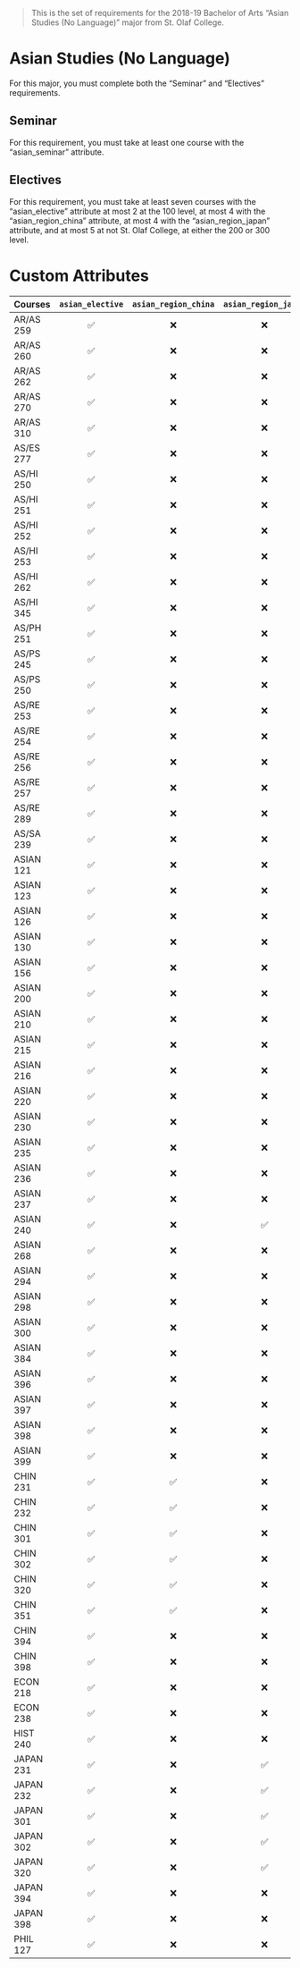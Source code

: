 > This is the set of requirements for the 2018-19 Bachelor of Arts “Asian Studies (No Language)” major from St. Olaf College.

# Asian Studies (No Language)
For this major, you must complete both the “Seminar” and “Electives” requirements.

## Seminar
For this requirement, you must take at least one course with the “asian_seminar” attribute.


## Electives
For this requirement, you must take at least seven courses with the “asian_elective” attribute at most 2 at the 100 level, at most 4 with the “asian_region_china” attribute, at most 4 with the “asian_region_japan” attribute, and at most 5 at not St. Olaf College, at either the 200 or 300 level.

# Custom Attributes

Courses | `asian_elective` | `asian_region_china` | `asian_region_japan` | `asian_seminar`
--- | :---: | :---: | :---: | :---:
AR/AS 259 | ✅ | ❌ | ❌ | ❌
AR/AS 260 | ✅ | ❌ | ❌ | ❌
AR/AS 262 | ✅ | ❌ | ❌ | ❌
AR/AS 270 | ✅ | ❌ | ❌ | ❌
AR/AS 310 | ✅ | ❌ | ❌ | ❌
AS/ES 277 | ✅ | ❌ | ❌ | ❌
AS/HI 250 | ✅ | ❌ | ❌ | ❌
AS/HI 251 | ✅ | ❌ | ❌ | ❌
AS/HI 252 | ✅ | ❌ | ❌ | ❌
AS/HI 253 | ✅ | ❌ | ❌ | ❌
AS/HI 262 | ✅ | ❌ | ❌ | ❌
AS/HI 345 | ✅ | ❌ | ❌ | ❌
AS/PH 251 | ✅ | ❌ | ❌ | ❌
AS/PS 245 | ✅ | ❌ | ❌ | ❌
AS/PS 250 | ✅ | ❌ | ❌ | ❌
AS/RE 253 | ✅ | ❌ | ❌ | ❌
AS/RE 254 | ✅ | ❌ | ❌ | ❌
AS/RE 256 | ✅ | ❌ | ❌ | ❌
AS/RE 257 | ✅ | ❌ | ❌ | ❌
AS/RE 289 | ✅ | ❌ | ❌ | ❌
AS/SA 239 | ✅ | ❌ | ❌ | ❌
ASIAN 121 | ✅ | ❌ | ❌ | ❌
ASIAN 123 | ✅ | ❌ | ❌ | ❌
ASIAN 126 | ✅ | ❌ | ❌ | ❌
ASIAN 130 | ✅ | ❌ | ❌ | ❌
ASIAN 156 | ✅ | ❌ | ❌ | ❌
ASIAN 200 | ✅ | ❌ | ❌ | ❌
ASIAN 210 | ✅ | ❌ | ❌ | ❌
ASIAN 215 | ✅ | ❌ | ❌ | ❌
ASIAN 216 | ✅ | ❌ | ❌ | ❌
ASIAN 220 | ✅ | ❌ | ❌ | ❌
ASIAN 230 | ✅ | ❌ | ❌ | ❌
ASIAN 235 | ✅ | ❌ | ❌ | ❌
ASIAN 236 | ✅ | ❌ | ❌ | ❌
ASIAN 237 | ✅ | ❌ | ❌ | ❌
ASIAN 240 | ✅ | ❌ | ✅ | ❌
ASIAN 268 | ✅ | ❌ | ❌ | ❌
ASIAN 294 | ✅ | ❌ | ❌ | ❌
ASIAN 298 | ✅ | ❌ | ❌ | ❌
ASIAN 300 | ✅ | ❌ | ❌ | ❌
ASIAN 384 | ✅ | ❌ | ❌ | ❌
ASIAN 396 | ✅ | ❌ | ❌ | ❌
ASIAN 397 | ✅ | ❌ | ❌ | ✅
ASIAN 398 | ✅ | ❌ | ❌ | ❌
ASIAN 399 | ✅ | ❌ | ❌ | ✅
CHIN 231 | ✅ | ✅ | ❌ | ❌
CHIN 232 | ✅ | ✅ | ❌ | ❌
CHIN 301 | ✅ | ✅ | ❌ | ❌
CHIN 302 | ✅ | ✅ | ❌ | ❌
CHIN 320 | ✅ | ✅ | ❌ | ❌
CHIN 351 | ✅ | ✅ | ❌ | ❌
CHIN 394 | ✅ | ❌ | ❌ | ❌
CHIN 398 | ✅ | ❌ | ❌ | ❌
ECON 218 | ✅ | ❌ | ❌ | ❌
ECON 238 | ✅ | ❌ | ❌ | ❌
HIST 240 | ✅ | ❌ | ❌ | ❌
JAPAN 231 | ✅ | ❌ | ✅ | ❌
JAPAN 232 | ✅ | ❌ | ✅ | ❌
JAPAN 301 | ✅ | ❌ | ✅ | ❌
JAPAN 302 | ✅ | ❌ | ✅ | ❌
JAPAN 320 | ✅ | ❌ | ✅ | ❌
JAPAN 394 | ✅ | ❌ | ❌ | ❌
JAPAN 398 | ✅ | ❌ | ❌ | ❌
PHIL 127 | ✅ | ❌ | ❌ | ❌

